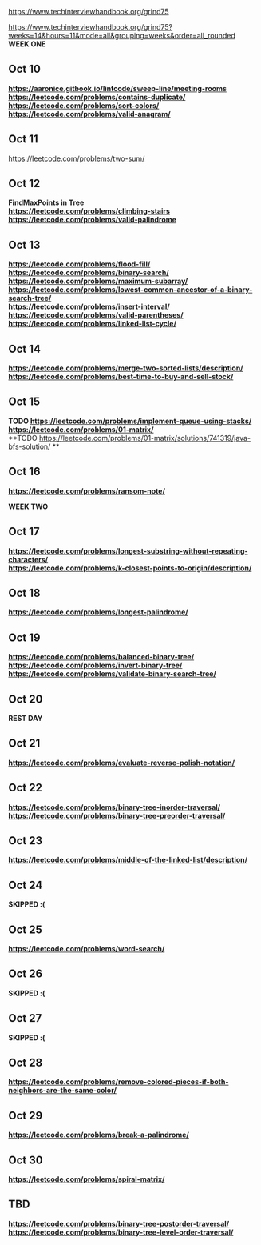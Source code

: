 https://www.techinterviewhandbook.org/grind75  

https://www.techinterviewhandbook.org/grind75?weeks=14&hours=11&mode=all&grouping=weeks&order=all_rounded  
**WEEK ONE**

## Oct 10

**https://aaronice.gitbook.io/lintcode/sweep-line/meeting-rooms**  
**https://leetcode.com/problems/contains-duplicate/**  
**https://leetcode.com/problems/sort-colors/**  
**https://leetcode.com/problems/valid-anagram/**  

## Oct 11

https://leetcode.com/problems/two-sum/  

## Oct 12

**FindMaxPoints in Tree**  
**https://leetcode.com/problems/climbing-stairs**  
**https://leetcode.com/problems/valid-palindrome**  

## Oct 13

**https://leetcode.com/problems/flood-fill/**  
**https://leetcode.com/problems/binary-search/**  
**https://leetcode.com/problems/maximum-subarray/**  
**https://leetcode.com/problems/lowest-common-ancestor-of-a-binary-search-tree/**  
**https://leetcode.com/problems/insert-interval/**  
**https://leetcode.com/problems/valid-parentheses/**  
**https://leetcode.com/problems/linked-list-cycle/**  

## Oct 14

**https://leetcode.com/problems/merge-two-sorted-lists/description/**  
**https://leetcode.com/problems/best-time-to-buy-and-sell-stock/**  

## Oct 15  

**TODO https://leetcode.com/problems/implement-queue-using-stacks/**  
**https://leetcode.com/problems/01-matrix/**  
**TODO https://leetcode.com/problems/01-matrix/solutions/741319/java-bfs-solution/ **  

## Oct 16  

**https://leetcode.com/problems/ransom-note/**  

**WEEK TWO**  

## Oct 17  

**https://leetcode.com/problems/longest-substring-without-repeating-characters/**  
**https://leetcode.com/problems/k-closest-points-to-origin/description/**  

## Oct 18

**https://leetcode.com/problems/longest-palindrome/**  

## Oct 19

**https://leetcode.com/problems/balanced-binary-tree/**  
**https://leetcode.com/problems/invert-binary-tree/**  
**https://leetcode.com/problems/validate-binary-search-tree/**

## Oct 20

**REST DAY**

## Oct 21
**https://leetcode.com/problems/evaluate-reverse-polish-notation/**

## Oct 22
**https://leetcode.com/problems/binary-tree-inorder-traversal/**
**https://leetcode.com/problems/binary-tree-preorder-traversal/**

## Oct 23
**https://leetcode.com/problems/middle-of-the-linked-list/description/**

## Oct 24

**SKIPPED :(**

## Oct 25
**https://leetcode.com/problems/word-search/**

## Oct 26
**SKIPPED :(**

## Oct 27

**SKIPPED :(**

## Oct 28

**https://leetcode.com/problems/remove-colored-pieces-if-both-neighbors-are-the-same-color/**

## Oct 29

**https://leetcode.com/problems/break-a-palindrome/**

## Oct 30

**https://leetcode.com/problems/spiral-matrix/**


## TBD

**https://leetcode.com/problems/binary-tree-postorder-traversal/**
**https://leetcode.com/problems/binary-tree-level-order-traversal/**
